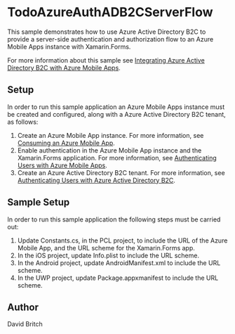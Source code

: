 TodoAzureAuthADB2CServerFlow
============================

This sample demonstrates how to use Azure Active Directory B2C to provide a server-side authentication and authorization flow to an Azure Mobile Apps instance with Xamarin.Forms.

For more information about this sample see [Integrating Azure Active Directory B2C with Azure Mobile Apps](http://developer.xamarin.com/guides/cross-platform/xamarin-forms/web-services/authentication/azure-ad-b2c-mobile-app/).

Setup
-----

In order to run this sample application an Azure Mobile Apps instance must be created and configured, along with a Azure Active Directory B2C tenant, as follows:

1. Create an Azure Mobile App instance. For more information, see [Consuming an Azure Mobile App](https://developer.xamarin.com/guides/xamarin-forms/web-services/consuming/azure/).
1. Enable authentication in the Azure Mobile App instance and the Xamarin.Forms application. For more information, see [Authenticating Users with Azure Mobile Apps](https://developer.xamarin.com/guides/xamarin-forms/web-services/authentication/azure/).
1. Create an Azure Active Directory B2C tenant. For more information, see [Authenticating Users with Azure Active Directory B2C](https://developer.xamarin.com/guides/xamarin-forms/web-services/authentication/azure-ad-b2c/).

Sample Setup
----------------

In order to run this sample application the following steps must be carried out:

1. Update Constants.cs, in the PCL project, to include the URL of the Azure Mobile App, and the URL scheme for the Xamarin.Forms app.
1. In the iOS project, update Info.plist to include the URL scheme.
1. In the Android project, update AndroidManifest.xml to include the URL scheme.
1. In the UWP project, update Package.appxmanifest to include the URL scheme.

Author
------

David Britch
